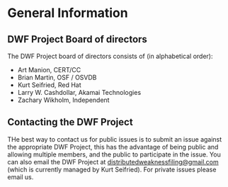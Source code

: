 # General Information #

## DWF Project Board of directors ##

The DWF Project board of directors consists of (in alphabetical order):

* Art Manion, CERT/CC
* Brian Martin, OSF / OSVDB
* Kurt Seifried, Red Hat
* Larry W. Cashdollar, Akamai Technologies
* Zachary Wikholm, Independent

## Contacting the DWF Project ##

THe best way to contact us for public issues is to submit an issue against the appropriate DWF Project, this has the advantage of being public and allowing multiple members, and the public to participate in the issue. You can also email the DWF Project at distributedweaknessfiling@gmail.com (which is currently managed by Kurt Seifried). For private issues please email us.
